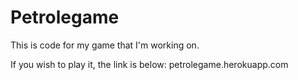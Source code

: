 # Petrolegame

This is code for my game that I'm working on.

If you wish to play it, the link is below:
petrolegame.herokuapp.com
